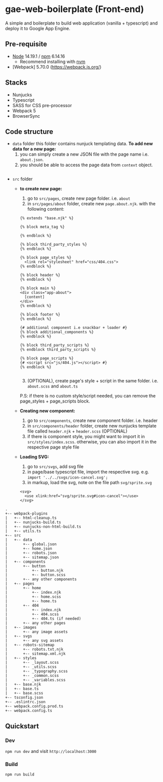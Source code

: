 # gae-web-boilerplate (Front-end)
A simple and boilerplate to build web application (vanilla + typescript) and deploy it to Google App Engine.

## Pre-requisite
* [Node](https://nodejs.org/en/) 14.19.1 / [npm](https://www.npmjs.com/) 6.14.16
    * Recommend installing with [nvm](https://github.com/creationix/nvm)
* [Webpack] 5.70.0 (https://webpack.js.org/)

## Stacks
* Nunjucks
* Typescript
* SASS for CSS pre-processor
* Webpack 5
* BrowserSync

## Code structure
* `data` folder
    this folder contains nunjuck templating data.
    **To add new data for a new page:**
    1. you can simply create a new JSON file with the page name i.e. `about.json`.
    2. you should be able to access the page data from `context` object.
    ```
* `src` folder
    - **to create new page:**
      1. go to `src/pages`, create new page folder. i.e. `about`
      2. in `src/pages/about` folder, create new `page.about.njk`. with the following content:
      ```
      {% extends "base.njk" %}

      {% block meta_tag %}

      {% endblock %}

      {% block third_party_styles %}
      {% endblock %}

      {% block page_styles %}
        <link rel="stylesheet" href="css/404.css">
      {% endblock %}

      {% block header %}
      {% endblock %}

      {% block main %}
      <div class="app-about">
        [content]
      </div>
      {% endblock %}

      {% block footer %}
      {% endblock %}

      {# additional component i.e snackbar + loader #}
      {% block additional_components %}
      {% endblock %}

      {% block third_party_scripts %}
      {% endblock third_party_scripts %}

      {% block page_scripts %}
      {# <script src="js/404.js"></script> #}
      {% endblock %}


      ```

      3. (OPTIONAL), create page's style + script in the same folder. i.e. `about.scss` and `about.ts`


      P.S: if there is no custom style/script needed, you can remove the page_styles + page_scripts block.


  - **Creating new component:**
      1. go to `src/components`, create new component folder. i.e. header
      2. in `src/components/header` folder, create new nunjucks template file called `header.njk` + `header.scss` (OPTIONAL)
      3. if there is component style, you might want to import it in `src/styles/index.scss`. otherwise, you can also import it in the respective page style file

  - **Loading SVG:**
      1. go to `src/svgs`, add svg file
      2. in page/base typescript file, import the respective svg. e.g. `import '../../svgs/icon-cancel.svg';`
      3. in markup, load the svg, note on the file path `svg/sprite.svg`
      ```
      <svg>
        <use xlink:href="svg/sprite.svg#icon-cancel"></use>
      </svg>
      ```

```
.
+-- webpack-plugins
|   +-- html-cleanup.ts
|   +-- nunjucks-build.ts
|   +-- nunjucks-non-html-build.ts
|   +-- utils.ts
+-- src
|   +-- data
|       +-- global.json
|       +-- home.json
|       +-- robots.json
|       +-- sitemap.json
|   +-- components
|       +-- button
|           +-- button.njk
|           +-- button.scss
|       +-- any other components
|   +-- pages
|       +-- home
|           +-- index.njk
|           +-- home.scss
|           +-- home.ts
|       +-- 404
|           +-- index.njk
|           +-- 404.scss
|           +-- 404.ts (if needed)
|       +-- any other pages
|   +-- images
|       +-- any image assets
|   +-- svgs
|       +-- any svg assets
|   +-- robots-sitemap
|       +-- robots.txt.njk
|       +-- sitemap.xml.njk
|   +-- styles
|       +-- _layout.scss
|       +-- _utils.scss
|       +-- _typography.scss
|       +-- _common.scss
|       +-- _variables.scss
|   +-- base.njk
|   +-- base.ts
|   +-- base.scss
+-- tsconfig.json
+-- .eslintrc.json
+-- webpack.config.prod.ts
+-- webpack.config.ts

```

## Quickstart

### Dev
`npm run dev` and visit `http://localhost:3000`

### Build
`npm run build`
